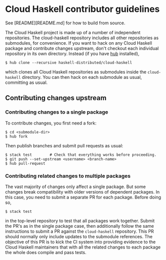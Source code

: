 # Cloud Haskell contributor guidelines

See [README][README.md] for how to build from source.

The Cloud Haskell project is made up of a number of independent
repositories. The cloud-haskell repository includes all other
repositories as submodules, for convenience. If you want to hack on
any Cloud Haskell package and contribute changes upstream, don't
checkout each individual repository in its own directory. Instead (if
you have [hub][hub] installed),

```
$ hub clone --recursive haskell-distributed/cloud-haskell
```

which clones all Cloud Haskell repositories as submodules inside the
`cloud-haskell` directory. You can then hack on each submodule as
usual, committing as usual.

[hub]: https://hub.github.com/

## Contributing changes upstream

### Contributing changes to a single package

To contribute changes, you first need a fork:

```
$ cd <submodule-dir>
$ hub fork
```

Then publish branches and submit pull requests as usual:

```
$ stack test        # Check that everything works before proceeding.
$ git push --set-upstream <username> <branch-name>
$ hub pull-request
```

### Contributing related changes to multiple packages

The vast majority of changes only affect a single package. But some
changes break compatibility with older versions of dependent packages.
In this case, you need to submit a separate PR for each package.
Before doing so,

```
$ stack test
```

in the top-level repository to test that all packages work together.
Submit the PR's as in the single package case, then additionally
follow the same instructions to submit a PR against the
`cloud-haskell` repository. This PR should normally only include
updates to the submodule references. The objective of this PR is to
kick the CI system into providing evidence to the Cloud Haskell
maintainers that with all the related changes to each package the
whole does compile and pass tests.
